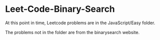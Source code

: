 # Leet-Code-Binary-Search
At this point in time, Leetcode problems are in the JavaScript/Easy folder.

The problems not in the folder are from the binarysearch website.


